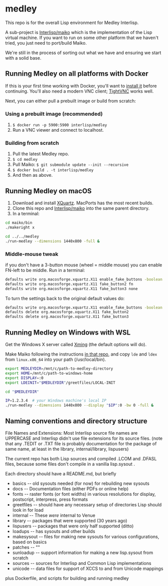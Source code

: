 # medley 
This repo is for the overall Lisp environment for Medley Interlisp.

A sub-project is [Interlisp/maiko](https://github.com/Interlisp/maiko) which is the implementation of the Lisp virtual machine. If you want to run on some other platform that we haven't tried, you just need to port/build Maiko.

We're still in the process of sorting out what we have and ensuring we start with a solid base.


## Running Medley on all platforms with Docker

If this is your first time working with Docker, you'll want to [install it](https://docs.docker.com/get-docker/) before continuing. You'll also need a modern VNC client; [TightVNC](https://www.tightvnc.com/) works well.

Next, you can either pull a prebuilt image or build from scratch:

### Using a prebuilt image (recommended)

1. `$ docker run -p 5900:5900 interlisp/medley`
2. Run a VNC viewer and connect to localhost.

### Building from scratch

1. Pull the latest Medley repo.
2. `$ cd medley`
3. Pull Maiko: `$ git submodule update --init --recursive`
4. `$ docker build . -t interlisp/medley`
5. And then as above.


## Running Medley on macOS

1. Download and install [XQuartz](https://www.xquartz.org/releases/). MacPorts has the most recent builds.
2. Clone this repo and [Interlisp/maiko](https://github.com/Interlisp/maiko) into the same parent directory.
3. In a terminal:
```sh
cd maiko/bin
./makeright x

cd ../../medley
./run-medley --dimensions 1440x800 -full &
```

### Middle-mouse tweak

if you don't have a 3-button mouse (wheel = middle mouse)
you can enable FN-left to be middle. Run in a terminal:

```sh
defaults write org.macosforge.xquartz.X11 enable_fake_buttons -boolean true
defaults write org.macosforge.xquartz.X11 fake_button2 fn
defaults write org.macosforge.xquartz.X11 fake_button3 none
```

To turn the settings back to the original default values do:

```sh
defaults write org.macosforge.xquartz.X11 enable_fake_buttons -boolean false
defaults delete org.macosforge.xquartz.X11 fake_button2
defaults delete org.macosforge.xquartz.X11 fake_button3
```


## Running Medley on Windows with WSL

Get the Windows X server called [Xming](https://sourceforge.net/projects/xming/) (the default options will do).

Make Maiko following the instructions [in that repo](https://github.com/Interlisp/maiko), and 
copy `lde` and `ldex` from `linux.x86_64` into your path (/usr/local/bin).

```sh
export MEDLEYDIR=/mnt/c/path-to-medley-directory
export HOME=/mnt/c/path-to-windows-home
export DISPLAY=:0
export LDEINIT="$MEDLEYDIR"/greetfiles/LOCAL-INIT

cd "$MEDLEYDIR"

IP=1.2.3.4  # your Windows machine's local IP
./run-medley --dimensions 1440x800 --display "$IP":0 -bw 0 -full &
```

## Naming conventions and directory structure

File Names and Extensions: Most Interlisp source file names are
UPPERCASE and Interlisp didn't use file extensions for its source
files.  (note that any .TEDIT or .TXT file is probably documentation
for the package of same name, at least in the library,
internal/library, lispusers)

The current repo has both Lisp sources and compiled .LCOM and .DFASL
files, because some files don't compile in a vanilla lisp.sysout .

Each directory should have a README.md, but briefly
- basics -- old sysouts needed (for now) for rebuilding new sysouts
- docs -- Documentation files (either PDFs or online help)
- fonts -- raster fonts (or font widths) in various resolutions for display, postscript, interpress, press formats
- greetfiles -- should have any necessary setup of directories Lisp should look in for load
- internal -- These _were_ internal to Venue
- library  -- packages that were supported (30 years ago)
- lispusers -- packages that were only half supported (ditto)
- loadups   -- has sysouts and other builds
- makesysout -- files for making new sysouts for various configurations, based on basics
- patches -- ""
- sunloadup --  support information for making a new lisp.sysout from scratch
- sources   -- sources for Interlisp and Common Lisp implementations
- unicode  -- data files for support of XCCS to and from Unicode mappings

plus
   Dockerfile, and scripts for building and running medley
